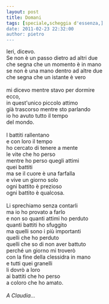 ```yaml
---
layout: post
title: Domani
tags: [speciale,scheggia d'essenza,]
date: 2011-02-23 22:32:00
author: pietro
---
```

<div dir="ltr" style="text-align: left">Ieri, dicevo.<br/>Se non è un passo dietro ad altri due<br/>che segna che un momento è in mano<br/>se non è una mano dentro ad altre due<br/>che segna che un istante è vero<br/><br/>mi dicevo mentre stavo per dormire<br/>ecco,<br/>in quest'unico piccolo attimo<br/>già trascorso mentre sto parlando<br/>io ho avuto tutto il tempo<br/>del mondo.<br/><br/>I battiti rallentano<br/>e con loro il tempo<br/>ho cercato di tenere a mente<br/>le vite che ho perso<br/>mentre ho perso quegli attimi<br/>quei battiti<br/>ma se il cuore è una farfalla<br/>e vive un giorno solo<br/>ogni battito è prezioso<br/>ogni battito è qualcosa.<br/><br/>Li sprechiamo senza contarli<br/>ma io ho provato a farlo<br/>e non so quanti attimi ho perduto<br/>quanti battiti ho sfuggito<br/>ma quelli sono i più importanti<br/>quelli che ho perduto<br/>quelli che so di non aver battuto<br/>perché un giorno mi troverò<br/>con la fine della clessidra in mano<br/>e tutti quei granelli<br/>li dovrò a loro<br/>ai battiti che ho perso<br/>a coloro che ho amato.<br/><br/><i>A Claudia...</i><br/>
